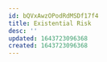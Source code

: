 ```yaml
---
id: bQVxAwzOPodRdMSDf17f4
title: Existential Risk
desc: ''
updated: 1643723096368
created: 1643723096368
---
```


